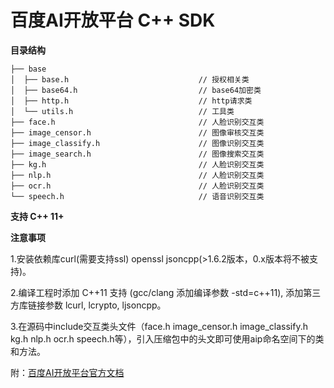 # 百度AI开放平台 C++ SDK

**目录结构**

    ├── base
    │  ├── base.h                             // 授权相关类
    │  ├── base64.h                           // base64加密类
    │  ├── http.h                             // http请求类
    │  └── utils.h                            // 工具类
    ├── face.h                                // 人脸识别交互类
    ├── image_censor.h                        // 图像审核交互类
    ├── image_classify.h                      // 图像识别交互类
    ├── image_search.h                        // 图像搜索交互类
    ├── kg.h                                  // 人脸识别交互类
    ├── nlp.h                                 // 人脸识别交互类
    ├── ocr.h                                 // 人脸识别交互类
    └── speech.h                              // 语音识别交互类

**支持 C++ 11+**

**注意事项**

1.安装依赖库curl(需要支持ssl) openssl jsoncpp(>1.6.2版本，0.x版本将不被支持)。

2.编译工程时添加 C++11 支持 (gcc/clang 添加编译参数 -std=c++11), 添加第三方库链接参数 lcurl, lcrypto, ljsoncpp。

3.在源码中include交互类头文件（face.h image_censor.h image_classify.h kg.h nlp.h ocr.h speech.h等），引入压缩包中的头文即可使用aip命名空间下的类和方法。

附：[百度AI开放平台官方文档](http://ai.baidu.com/docs)

